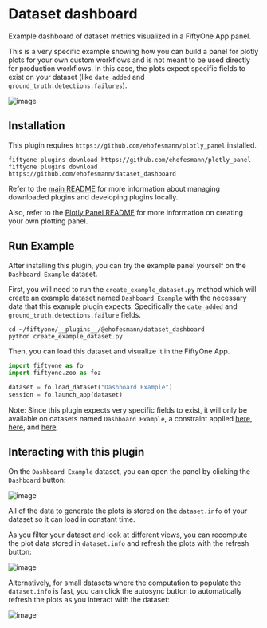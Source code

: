 # Dataset dashboard

Example dashboard of dataset metrics visualized in a FiftyOne App panel.

This is a very specific example showing how you can build a panel for plotly plots for your own custom workflows and is not meant to be used directly for production workflows.
In this case, the plots expect specific fields to exist on your dataset (like `date_added` and `ground_truth.detections.failures`).

![image](https://github.com/ehofesmann/dataset_dashboard/assets/21222883/984bb213-5877-4ab0-a542-45fb676710c1)


## Installation

This plugin requires `https://github.com/ehofesmann/plotly_panel` installed.

```shell
fiftyone plugins download https://github.com/ehofesmann/plotly_panel
fiftyone plugins download https://github.com/ehofesmann/dataset_dashboard
```

Refer to the [main README](https://github.com/voxel51/fiftyone-plugins) for
more information about managing downloaded plugins and developing plugins
locally.

Also, refer to the [Plotly Panel README](https://github.com/ehofesmann/plotly_panel#adding-your-own-plots) for more information on creating your own plotting panel.

## Run Example

After installing this plugin, you can try the example panel yourself on the `Dashboard Example` dataset.

First, you will need to run the `create_example_dataset.py` method which will create an example dataset named `Dashboard Example` with the necessary data that this example plugin expects. Specifically the `date_added` and `ground_truth.detections.failure` fields.
```shell
cd ~/fiftyone/__plugins__/@ehofesmann/dataset_dashboard
python create_example_dataset.py
```

Then, you can load this dataset and visualize it in the FiftyOne App.
```python
import fiftyone as fo
import fiftyone.zoo as foz

dataset = fo.load_dataset("Dashboard Example")
session = fo.launch_app(dataset)
```

Note: Since this plugin expects very specific fields to exist, it will only be available on datasets named `Dashboard Example`, a constraint applied [here](https://github.com/ehofesmann/dataset_dashboard/blob/aa0d6c15cf8408c2e3fb341f251917e49856a821/__init__.py#L41), [here](https://github.com/ehofesmann/dataset_dashboard/blob/aa0d6c15cf8408c2e3fb341f251917e49856a821/__init__.py#L82), and [here](https://github.com/ehofesmann/dataset_dashboard/blob/aa0d6c15cf8408c2e3fb341f251917e49856a821/__init__.py#L117).


## Interacting with this plugin

On the `Dashboard Example` dataset, you can open the panel by clicking the `Dashboard` button:

![image](https://github.com/ehofesmann/dataset_dashboard/assets/21222883/21579ae3-9ef4-4295-9205-09f4b5c3624e)

All of the data to generate the plots is stored on the `dataset.info` of your dataset so it can load in constant time.

As you filter your dataset and look at different views, you can recompute the plot data stored in `dataset.info` and refresh the plots with the refresh button:

![image](https://github.com/ehofesmann/dataset_dashboard/assets/21222883/4cd18b35-2288-42da-a4fa-4d9517c0cdca)

Alternatively, for small datasets where the computation to populate the `dataset.info` is fast, you can click the autosync button to automatically refresh the plots as you interact with the dataset:

![image](https://github.com/ehofesmann/dataset_dashboard/assets/21222883/1f143026-4bd8-461d-98be-0f8b0ba0c8ae)
